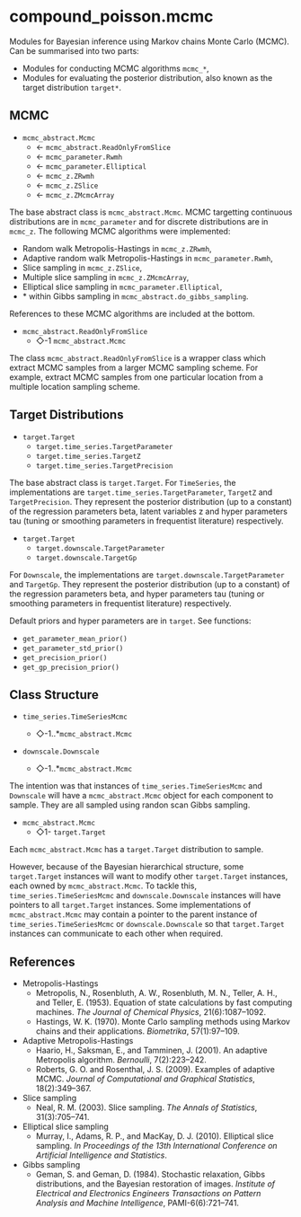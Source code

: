 # compound_poisson.mcmc

Modules for Bayesian inference using Markov chains Monte Carlo (MCMC). Can be summarised into two parts:
  - Modules for conducting MCMC algorithms `mcmc_*`,
  - Modules for evaluating the posterior distribution, also known as the target distribution `target*`.

## MCMC

- `mcmc_abstract.Mcmc`
  - &larr; `mcmc_abstract.ReadOnlyFromSlice`
  - &larr; `mcmc_parameter.Rwmh`
  - &larr; `mcmc_parameter.Elliptical`
  - &larr; `mcmc_z.ZRwmh`
  - &larr; `mcmc_z.ZSlice`
  - &larr; `mcmc_z.ZMcmcArray`

The base abstract class is `mcmc_abstract.Mcmc`. MCMC targetting continuous distributions are in `mcmc_parameter` and for discrete distributions are in
`mcmc_z`. The following MCMC algorithms were implemented:
- Random walk Metropolis-Hastings in `mcmc_z.ZRwmh`,
- Adaptive random walk Metropolis-Hastings in `mcmc_parameter.Rwmh`,
- Slice sampling in `mcmc_z.ZSlice`,
- Multiple slice sampling in `mcmc_z.ZMcmcArray`,
- Elliptical slice sampling in `mcmc_parameter.Elliptical`,
- \* within Gibbs sampling  in `mcmc_abstract.do_gibbs_sampling`.

References to these MCMC algorithms are included at the bottom.

- `mcmc_abstract.ReadOnlyFromSlice`
  - &#x25C7;-1 `mcmc_abstract.Mcmc`

The class `mcmc_abstract.ReadOnlyFromSlice` is a wrapper class which extract MCMC samples from a larger MCMC sampling scheme. For example, extract MCMC samples from one particular location from a multiple location sampling scheme.


## Target Distributions
- `target.Target`
  - `target.time_series.TargetParameter`
  - `target.time_series.TargetZ`
  - `target.time_series.TargetPrecision`

The base abstract class is `target.Target`. For `TimeSeries`, the implementations are `target.time_series.TargetParameter`, `TargetZ` and `TargetPrecision`. They represent the posterior distribution (up to a constant) of the regression parameters beta, latent variables z and hyper parameters tau (tuning or smoothing parameters in frequentist literature) respectively.

- `target.Target`
  - `target.downscale.TargetParameter`
  - `target.downscale.TargetGp`

For `Downscale`, the implementations are `target.downscale.TargetParameter` and `TargetGp`. They represent the posterior distribution (up to a constant) of the regression parameters beta, and hyper parameters tau (tuning or smoothing parameters in frequentist literature) respectively.

Default priors and hyper parameters are in `target`. See functions:
  - `get_parameter_mean_prior()`
  - `get_parameter_std_prior()`
  - `get_precision_prior()`
  - `get_gp_precision_prior()`

## Class Structure

- `time_series.TimeSeriesMcmc`
  - &#x25C7;-1..\*`mcmc_abstract.Mcmc`


- `downscale.Downscale`
  - &#x25C7;-1..\*`mcmc_abstract.Mcmc`

The intention was that instances of `time_series.TimeSeriesMcmc` and  `Downscale` will have a `mcmc_abstract.Mcmc` object for each component to sample. They are all sampled using randon scan Gibbs sampling.

- `mcmc_abstract.Mcmc`
  - &#x25C7;1- `target.Target`

Each `mcmc_abstract.Mcmc` has a `target.Target` distribution to sample.

However, because of the Bayesian hierarchical structure, some `target.Target` instances will want to modify other `target.Target` instances, each owned by `mcmc_abstract.Mcmc`. To tackle this, `time_series.TimeSeriesMcmc` and `downscale.Downscale` instances will have pointers to all `target.Target` instances. Some implementations of `mcmc_abstract.Mcmc` may contain a pointer to the parent instance of `time_series.TimeSeriesMcmc` or `downscale.Downscale` so that `target.Target` instances can communicate to each other when required.


## References

- Metropolis-Hastings
  - Metropolis, N., Rosenbluth, A. W., Rosenbluth, M. N., Teller, A. H., and Teller, E. (1953). Equation of state calculations by fast computing machines. *The Journal of Chemical Physics*, 21(6):1087–1092.
  - Hastings, W. K. (1970). Monte Carlo sampling methods using Markov chains and their applications. *Biometrika*, 57(1):97–109.
- Adaptive Metropolis-Hastings
  - Haario, H., Saksman, E., and Tamminen, J. (2001).  An adaptive Metropolis algorithm. *Bernoulli*, 7(2):223–242.
  - Roberts, G. O. and Rosenthal, J. S. (2009). Examples of adaptive MCMC. *Journal of Computational and Graphical Statistics*, 18(2):349–367.
- Slice sampling
  - Neal, R. M. (2003). Slice sampling. *The Annals of Statistics*, 31(3):705–741.
- Elliptical slice sampling
  - Murray, I., Adams, R. P., and MacKay, D. J. (2010). Elliptical slice sampling. *In Proceedings of the 13th International Conference on Artificial Intelligence and Statistics*.
- Gibbs sampling
  - Geman, S. and Geman, D. (1984). Stochastic relaxation, Gibbs distributions, and the Bayesian restoration of images. *Institute of Electrical and Electronics Engineers Transactions on Pattern Analysis and Machine Intelligence*, PAMI-6(6):721–741.
